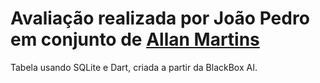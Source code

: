 <h1> Avaliação realizada por João Pedro em conjunto de <a href="https://github.com/Allan-Drip" target="_self" rel="external">Allan Martins</a> </h1>
Tabela usando SQLite e Dart, criada a partir da BlackBox AI.
